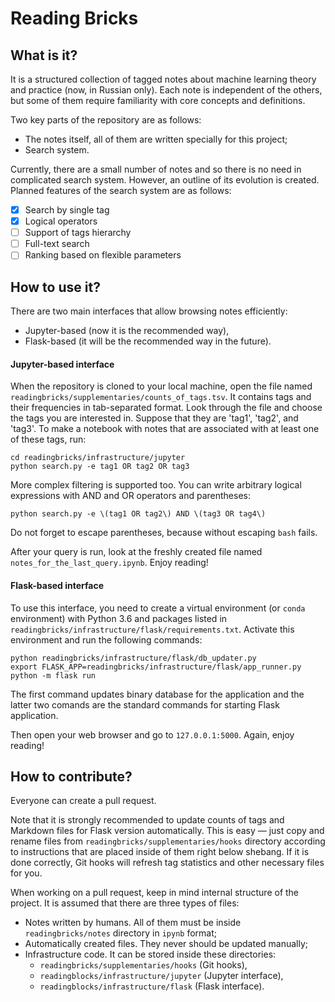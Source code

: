 # Reading Bricks

## What is it?

It is a structured collection of tagged notes about machine learning theory and practice (now, in Russian only). Each note is independent of the others, but some of them require familiarity with core concepts and definitions.

Two key parts of the repository are as follows:
* The notes itself, all of them are written specially for this project;
* Search system.

Currently, there are a small number of notes and so there is no need in complicated search system. However, an outline of its evolution is created. Planned features of the search system are as follows:
- [x] Search by single tag
- [x] Logical operators
- [ ] Support of tags hierarchy
- [ ] Full-text search
- [ ] Ranking based on flexible parameters

## How to use it?

There are two main interfaces that allow browsing notes efficiently:
* Jupyter-based (now it is the recommended way),
* Flask-based (it will be the recommended way in the future).

#### Jupyter-based interface

When the repository is cloned to your local machine, open the file named `readingbricks/supplementaries/counts_of_tags.tsv`. It contains tags and their frequencies in tab-separated format. Look through the file and choose the tags you are interested in. Suppose that they are 'tag1', 'tag2', and 'tag3'. To make a notebook with notes that are associated with at least one of these tags, run:

```
cd readingbricks/infrastructure/jupyter
python search.py -e tag1 OR tag2 OR tag3
```

More complex filtering is supported too. You can write arbitrary logical expressions with AND and OR operators and parentheses:
```
python search.py -e \(tag1 OR tag2\) AND \(tag3 OR tag4\)
```
Do not forget to escape parentheses, because without escaping `bash` fails.

After your query is run, look at the freshly created file named `notes_for_the_last_query.ipynb`. Enjoy reading!

#### Flask-based interface

To use this interface, you need to create a virtual environment (or `conda` environment) with Python 3.6 and packages listed in `readingbricks/infrastructure/flask/requirements.txt`. Activate this environment and run the following commands:
```
python readingbricks/infrastructure/flask/db_updater.py
export FLASK_APP=readingbricks/infrastructure/flask/app_runner.py
python -m flask run
```
The first command updates binary database for the application and the latter two comands are the standard commands for starting Flask application.

Then open your web browser and go to `127.0.0.1:5000`. Again, enjoy reading!

## How to contribute?

Everyone can create a pull request.

Note that it is strongly recommended to update counts of tags and Markdown files for Flask version automatically. This is easy — just copy and rename files from `readingbricks/supplementaries/hooks` directory according to instructions that are placed inside of them right below shebang. If it is done correctly, Git hooks will refresh tag statistics and other necessary files for you.

When working on a pull request, keep in mind internal structure of the project. It is assumed that there are three types of files:
* Notes written by humans. All of them must be inside `readingbricks/notes` directory in `ipynb` format;
* Automatically created files. They never should be updated manually;
* Infrastructure code. It can be stored inside these directories:
    - `readingbricks/supplementaries/hooks` (Git hooks),
    - `readingblocks/infrastructure/jupyter` (Jupyter interface),
    - `readingblocks/infrastructure/flask` (Flask interface).
